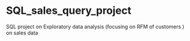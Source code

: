# SQL_sales_query_project
SQL project on Exploratory data analysis (focusing on RFM of customers ) on sales data
